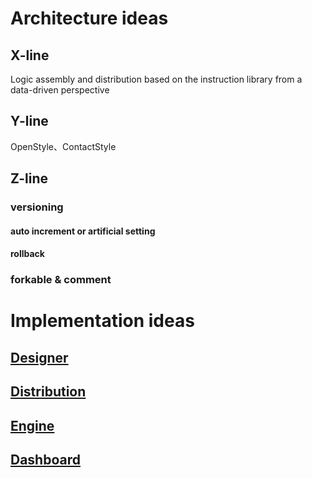 # Architecture ideas

## X-line

Logic assembly and distribution based on the instruction library from a data-driven perspective

## Y-line

OpenStyle、ContactStyle

## Z-line

### versioning

#### auto increment or artificial setting

#### rollback

### forkable & comment



# Implementation ideas

## [Designer](https://github.com/openlaas/designer)

## [Distribution](https://github.com/openlaas/distribution)

## [Engine](https://github.com/openlaas/engine)

## [Dashboard](https://github.com/openlaas/dashboard)